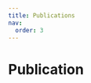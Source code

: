 ```yaml
---
title: Publications
nav:
  order: 3
---
```



# **Publication**
<!-- <script src="https://bibbase.org/show?bib=https://hyHarco.github.io/Journal.bib&theme=side&jsonp=1&folding=1&fullnames=1&showSearch=true&commas=true"></script> -->

<!-- ## Publications -->

<div id="publications-list"></div>

<script>
    fetch('publications.json')
        .then(response => response.json())
        .then(data => {
            let publicationsList = document.getElementById('publications-list');
            
            // Sort by year, then by title within the same year
            data.sort((a, b) => b.year - a.year || a.title.localeCompare(b.title));

            let currentYear = null;

            // Process each publication and append to the publications list
            data.forEach(pub => {
                // Check if we need to insert a new year header
                if (pub.year !== currentYear) {
                    currentYear = pub.year;
                    let yearHeader = document.createElement('h3');
                    yearHeader.textContent = currentYear;
                    publicationsList.appendChild(yearHeader);
                }

                let publicationItem = document.createElement('div');
                publicationItem.classList.add('publication-item');
                
                publicationItem.innerHTML = `
                    <div class="publication-details">
                        <strong><a href="${pub.link}" target="_blank">${pub.title}</a></strong><br>
                        ${pub.authors}<br>
                        <em>${pub.journal}</em><br>
                        <span class="publication-category ${pub.category.toLowerCase()}">${pub.category.charAt(0).toUpperCase() + pub.category.slice(1)}</span>
                    </div>
                `;
                
                publicationsList.appendChild(publicationItem);
            });
        })
        .catch(error => console.error('Error fetching publications:', error));
</script>

<style>
    #publications-list h3 {
        margin-top: 1.5em;
        font-size: 1.5em;
        color: #333;
    }
    .publication-item {
        margin-bottom: 1.5em;
    }
    .publication-details {
        text-align: left;
        padding-left: 10px;
    }
    .publication-details a {
        text-decoration: none;
        color: #007BFF;
    }
    .publication-details a:hover {
        text-decoration: underline;
    }
    .publication-details em {
        color: #555;
    }
    .publication-category {
        display: inline-block;
        margin-top: 5px;
        padding: 2px 8px;
        font-size: 0.85em;
        font-weight: bold;
        color: white;
        background-color: #007BFF;
        border-radius: 3px;
        margin-bottom: 5px;
    }
    .publication-category.conference {
        background-color: #28a745; /* Green for conferences */
    }
    .publication-category.journal {
        background-color: #007BFF; /* Blue for journals */
    }
</style>